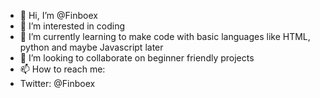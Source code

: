 - 👋 Hi, I’m @Finboex
- 👀 I’m interested in coding
- 🌱 I’m currently learning to make code with basic languages like HTML, python and maybe Javascript later
- 💞️ I’m looking to collaborate on beginner friendly projects
- 📫 How to reach me: 
- Twitter: @Finboex
